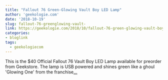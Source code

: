 ```yaml
---
title: "Fallout 76 Green-Glowing Vault Boy LED Lamp"
author: 'geekologie.com'
date: '2018-10-19'
slug: fallout-76-greenglowing-vault-
link: https://geekologie.com/2018/10/fallout-76-green-glowing-vault-boy-led-l.php
categories:
- bloglink
tags:
  - geekologiecom
---
```


This is the $40 Official Fallout 76 Vault Boy LED Lamp available for preorder from Geekstore. The lamp is USB powered and shines green like a ghoul 'Glowing One' from the franchise[... <i class="fas fa-external-link-alt"></i>](https://geekologie.com/2018/10/fallout-76-green-glowing-vault-boy-led-l.php)

